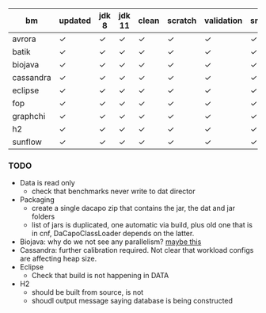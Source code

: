 |bm | updated | jdk 8 | jdk 11 | clean | scratch | validation | small | default | large | huge | latency |
|-|-|-|-|-|-|-|-|-|-|-|-|
|avrora|✓|✓|✓|✓|✓|✓|✓|✓|✓|||
|batik|✓|✓|✓|✓|✓|✓|✓|✓|✓|✓||
|biojava|✓|✓|✓|✓|✓|✓|✓|✓|✓|✓||
|cassandra|✓|✓|✓|✓|✓|✓|✓|✓|✓|?|?|
|eclipse|✓|✓|✓|✓|✓|✓|✓|✓|✓|||
|fop|✓|✓|✓|✓|✓|✓|✓|✓||||
|graphchi|✓|✓|✓|✓|✓|✓|✓|✓|✓|✓||
|h2|✓|✓|✓|✓|✓|✓|✓|✓|✓|✓|?|
|sunflow|✓|✓|✓|✓|✓|✓|✓|✓|✓|||


### TODO
* Data is read only
  * check that benchmarks never write to dat director
* Packaging
  * create a single dacapo zip that contains the jar, the dat and jar folders
  * list of jars is duplicated, one automatic via build, plus old one that is in cnf, DaCapoClassLoader depends on the latter.
* Biojava: why do we not see any parallelism? [maybe this](https://bugs.openjdk.java.net/browse/JDK-8247980)
* Cassandra: further calibration required.   Not clear that workload configs are affecting heap size.
* Eclipse
  * Check that build is not happening in DATA
* H2 
  * should be built from source, is not
  * shoudl output message saying database is being constructed

